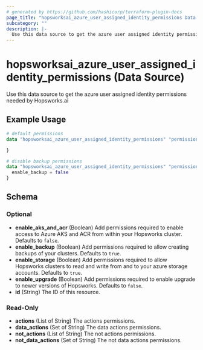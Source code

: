 ```yaml
---
# generated by https://github.com/hashicorp/terraform-plugin-docs
page_title: "hopsworksai_azure_user_assigned_identity_permissions Data Source - terraform-provider-hopsworksai"
subcategory: ""
description: |-
  Use this data source to get the azure user assigned identity permissions needed by Hopsworks.ai
---
```


# hopsworksai_azure_user_assigned_identity_permissions (Data Source)

Use this data source to get the azure user assigned identity permissions needed by Hopsworks.ai

## Example Usage

```terraform
# default permissions
data "hopsworksai_azure_user_assigned_identity_permissions" "permissions" {

}

# disable backup permissions
data "hopsworksai_azure_user_assigned_identity_permissions" "permissions" {
  enable_backup = false
}
```

<!-- schema generated by tfplugindocs -->
## Schema

### Optional

- **enable_aks_and_acr** (Boolean) Add permissions required to enable access to Azure AKS and ACR from within your Hopsworks cluster. Defaults to `false`.
- **enable_backup** (Boolean) Add permissions required to allow creating backups of your clusters. Defaults to `true`.
- **enable_storage** (Boolean) Add permissions required to allow Hopsworks clusters to read and write from and to your azure storage accounts. Defaults to `true`.
- **enable_upgrade** (Boolean) Add permissions required to enable upgrade to newer versions of Hopsworks. Defaults to `false`.
- **id** (String) The ID of this resource.

### Read-Only

- **actions** (List of String) The actions permissions.
- **data_actions** (Set of String) The data actions permissions.
- **not_actions** (List of String) The not actions permissions.
- **not_data_actions** (Set of String) The not data actions permissions.



